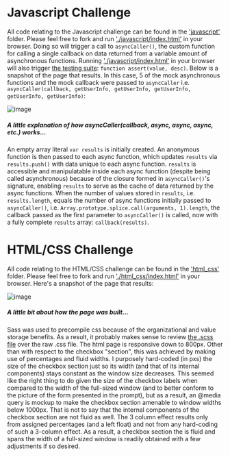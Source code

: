 # Javascript Challenge
All code relating to the Javascript challenge can be found in the ['javascript'](https://github.com/jbmilgrom/3lft/blob/master/javascript) folder. Please feel free to fork and run ['./javascript/index.html'](https://github.com/jbmilgrom/3lft/blob/master/javascript/index.html) in your browser. Doing so will trigger a call to `asyncCaller()`, the custom function for calling a single callback on data returned from a variable amount of asynchronous functions. Running ['./javascript/index.html'](https://github.com/jbmilgrom/3lft/blob/master/javascript/index.html) in your browser will also trigger [the testing suite](https://github.com/jbmilgrom/3lft/blob/master/javascript/test.js): `function assert(value, desc)`. Below is a snapshot of the page that results. In this case, 5 of the mock asynchronous functions and the mock callback were passed to `asyncCaller` i.e. `asyncCaller(callback, getUserInfo, getUserInfo, getUserInfo, getUserInfo, getUserInfo)`:

![image](https://s3-us-west-2.amazonaws.com/jbmpics/triplelift/Screen+Shot+2014-10-08+at+1.16.00+PM.png)

##### A little explanation of how asyncCaller(callback, async, async, async, etc.) works...

An empty array literal `var results` is initially created. An anonymous function is then passed to each async function, which updates `results` via `results.push()` with data unique to each async function. `results` is accessible and manipulatable inside each async function (despite being called asynchronous) because of the closure formed in `asyncCaller()`'s signature, enabling `results` to serve as the cache of data returned by the async functions.  When the number of values stored in `results`, i.e. `results.length`, equals the number of async functions initially passed to `asyncCaller()`, i.e. `Array.prototype.splice.call(arguments, 1).length`, the callback passed as the first parameter to `asyncCaller()` is called, now with a fully complete `results` array: `callback(results)`.

# HTML/CSS Challenge

All code relating to the HTML/CSS challenge can be found in the ['html_css'](https://github.com/jbmilgrom/3lft/tree/master/html_css) folder. Please feel free to fork and run ['./html_css/index.html'](https://github.com/jbmilgrom/3lft/blob/master/html_css/index.html) in your browser. Here's a snapshot of the page that results:

![image](https://s3-us-west-2.amazonaws.com/jbmpics/triplelift/Screen+Shot+2014-10-08+at+12.57.12+PM.png)

##### A little bit about how the page was built...

Sass was used to precompile css because of the organizational and value storage benefits. As a result, it probably makes sense to review [the .scss file](https://github.com/jbmilgrom/3lft/blob/master/html_css/stylesheets/mystyles.css.scss) over the raw .css file. The html page is responsive down to 800px. Other than with respect to the checkbox "section", this was achieved by making use of percentages and fluid widths. I purposely hard-coded (in pxs) the size of the checkbox section just so its width (and that of its internal components) stays constant as the window size decreases. This seemed like the right thing to do given the size of the checkbox labels when compared to the width of the full-sized window (and to better conform to the picture of the form presented in the prompt), but as a result, an @media query is mockup to make the checkbox section amenable to window widths below 1000px. That is not to say that the internal components of the checkbox section are not fluid as well. The 3 column effect results only from assigned percentages (and a left float) and not from any hard-coding of such a 3-column effect. As a result, a checkbox section the is fluid and spans the width of a full-sized window is readily obtained with a few adjustments if so desired. 